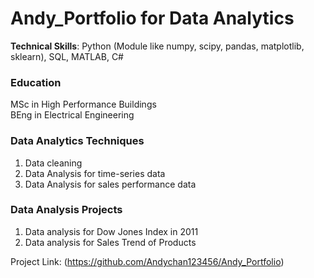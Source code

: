# Andy_Portfolio for Data Analytics
**Technical Skills**: Python (Module like numpy, scipy, pandas, matplotlib, sklearn), SQL, MATLAB, C# <br/>

### Education
MSc in High Performance Buildings <br/>
BEng in Electrical Engineering

### Data Analytics Techniques 
1. Data cleaning
2. Data Analysis for time-series data
3. Data Analysis for sales performance data

### Data Analysis Projects
1. Data analysis for Dow Jones Index in 2011 
2. Data analysis for Sales Trend of Products

Project Link: (https://github.com/Andychan123456/Andy_Portfolio)
